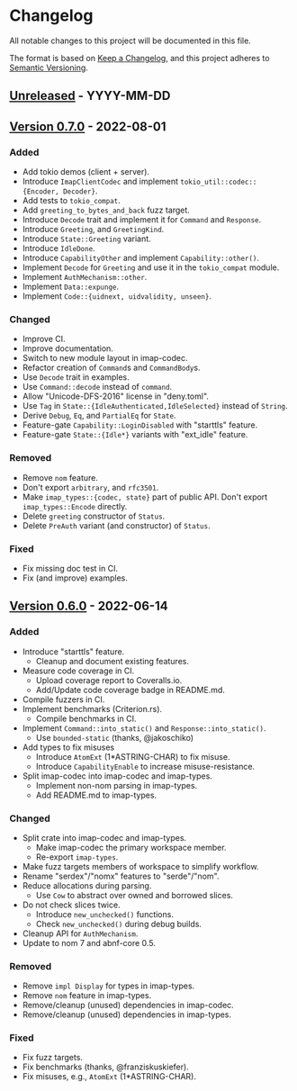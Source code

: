 # Changelog

All notable changes to this project will be documented in this file.

The format is based on [Keep a Changelog](https://keepachangelog.com/en/1.0.0/),
and this project adheres to [Semantic Versioning](https://semver.org/spec/v2.0.0.html).

## [Unreleased] - YYYY-MM-DD

## [Version 0.7.0] - 2022-08-01

### Added

* Add tokio demos (client + server).
* Introduce `ImapClientCodec` and implement `tokio_util::codec::{Encoder, Decoder}`.
* Add tests to `tokio_compat`.
* Add `greeting_to_bytes_and_back` fuzz target.
* Introduce `Decode` trait and implement it for `Command` and `Response`.
* Introduce `Greeting`, and `GreetingKind`.
* Introduce `State::Greeting` variant.
* Introduce `IdleDone`.
* Introduce `CapabilityOther` and implement `Capability::other()`.
* Implement `Decode` for `Greeting` and use it in the `tokio_compat` module.
* Implement `AuthMechanism::other`.
* Implement `Data::expunge`.
* Implement `Code::{uidnext, uidvalidity, unseen}`.

### Changed

* Improve CI.
* Improve documentation.
* Switch to new module layout in imap-codec.
* Refactor creation of `Command`s and `CommandBody`s.
* Use `Decode` trait in examples.
* Use `Command::decode` instead of `command`.
* Allow "Unicode-DFS-2016" license in "deny.toml".
* Use `Tag` in `State::{IdleAuthenticated,IdleSelected}` instead of `String`.
* Derive `Debug`, `Eq`, and `PartialEq` for `State`.
* Feature-gate `Capability::LoginDisabled` with "starttls" feature.
* Feature-gate `State::{Idle*}` variants with "ext_idle" feature.

### Removed

* Remove `nom` feature.
* Don't export `arbitrary`, and `rfc3501`.
* Make `imap_types::{codec, state}` part of public API. Don't export `imap_types::Encode` directly.
* Delete `greeting` constructor of `Status`.
* Delete `PreAuth` variant (and constructor) of `Status`.

### Fixed

* Fix missing doc test in CI.
* Fix (and improve) examples.

## [Version 0.6.0] - 2022-06-14

### Added

- Introduce "starttls" feature.
  - Cleanup and document existing features.
- Measure code coverage in CI.
  - Upload coverage report to Coveralls.io.
  - Add/Update code coverage badge in README.md.
- Compile fuzzers in CI.
- Implement benchmarks (Criterion.rs).
  - Compile benchmarks in CI.
- Implement `Command::into_static()` and `Response::into_static()`.
  - Use `bounded-static` (thanks, @jakoschiko)
- Add types to fix misuses
  - Introduce `AtomExt` (1*ASTRING-CHAR) to fix misuse.
  - Introduce `CapabilityEnable` to increase misuse-resistance.
- Split imap-codec into imap-codec and imap-types.
  - Implement non-nom parsing in imap-types.
  - Add README.md to imap-types.

### Changed

- Split crate into imap-codec and imap-types.
  - Make imap-codec the primary workspace member.
  - Re-export `imap-types`.
- Make fuzz targets members of workspace to simplify workflow.
- Rename "serdex"/"nomx" features to "serde"/"nom".
- Reduce allocations during parsing.
  - Use `Cow` to abstract over owned and borrowed slices.
- Do not check slices twice.
  - Introduce `new_unchecked()` functions.
  - Check `new_unchecked()` during debug builds.
- Cleanup API for `AuthMechanism`.
- Update to nom 7 and abnf-core 0.5.

### Removed

- Remove `impl Display` for types in imap-types.
- Remove `nom` feature in imap-types.
- Remove/cleanup (unused) dependencies in imap-codec.
- Remove/cleanup (unused) dependencies in imap-types.

### Fixed

- Fix fuzz targets.
- Fix benchmarks (thanks, @franziskuskiefer).
- Fix misuses, e.g., `AtomExt` (1*ASTRING-CHAR).

[Unreleased]:    https://github.com/duesee/imap-codec/compare/5954417de14dc76d67a290df282b476b09c27d2d...HEAD
[Version 0.7.0]: https://github.com/duesee/imap-codec/compare/63b6a2e4a94f2734d67a18039b3f6dae68994902...5954417de14dc76d67a290df282b476b09c27d2d
[Version 0.6.0]: https://github.com/duesee/imap-codec/compare/fcb400e508f74a8d88bbcbfd777bdca7cb75bdeb...63b6a2e4a94f2734d67a18039b3f6dae68994902
